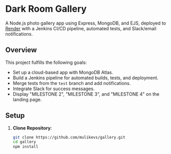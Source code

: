 # Dark Room Gallery

A Node.js photo gallery app using Express, MongoDB, and EJS, deployed to [Render](https://gallery-1-52ks.onrender.com) with a Jenkins CI/CD pipeline, automated tests, and Slack/email notifications.

## Overview

This project fulfills the following goals:
- Set up a cloud-based app with MongoDB Atlas.
- Build a Jenkins pipeline for automated builds, tests, and deployment.
- Merge tests from the `test` branch and add notifications.
- Integrate Slack for success messages.
- Display "MILESTONE 2", "MILESTONE 3", and "MILESTONE 4" on the landing page.

## Setup

1. **Clone Repository**:
   ```bash
   git clone https://github.com/mulikevs/gallery.git
   cd gallery
   npm install
